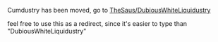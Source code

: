 Cumdustry has been moved, go to [TheSaus/DubiousWhiteLiquidustry](https://github.com/TheSaus/DubiousWhiteLiquidustry)

feel free to use this as a redirect, since it's easier to type than "DubiousWhiteLiquidustry"
